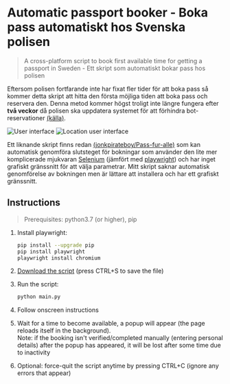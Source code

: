 # Automatic passport booker - Boka pass automatiskt hos Svenska polisen

> A cross-platform script to book first available time for getting a passport in Sweden - Ett skript som automatiskt bokar pass hos polisen

Eftersom polisen fortfarande inte har fixat fler tider för att boka pass så kommer detta skript att hitta den första möjliga tiden att boka pass och reservera den. Denna metod kommer högst troligt inte längre fungera efter **två veckor** då polisen ska uppdatera systemet för att förhindra bot-reservationer [(källa)](https://www.expressen.se/dinapengar/sa-ska-polisen-stoppa-fulbokningen-av-pass/).

![User interface](https://i.imgur.com/a0jFgia.png)
![Location user interface](https://i.imgur.com/VM1XKI5.png)

Ett liknande skript finns redan [(jonkpirateboy/Pass-fur-alle)](https://github.com/jonkpirateboy/Pass-fur-alle) som kan automatisk genomföra slutsteget för bokningar som använder den lite mer komplicerade mjukvaran [Selenium](https://www.selenium.dev/) (jämfört med [playwright](https://playwright.dev/python/)) och har inget grafiskt gränssnitt för att välja parametrar. Mitt skript saknar automatisk genomförelse av bokningen men är lättare att installera och har ett grafiskt gränssnitt.

## Instructions

> Prerequisites: python3.7 (or higher), pip

1. Install playwright:

   ```sh
   pip install --upgrade pip
   pip install playwright
   playwright install chromium
   ```

2. [Download the script](https://raw.githubusercontent.com/elias123tre/passport_booker_se/main/main.py) (press CTRL+S to save the file)

3. Run the script:

   ```sh
   python main.py
   ```

4. Follow onscreen instructions

5. Wait for a time to become available, a popup will appear (the page reloads itself in the background).  
   Note: if the booking isn't verified/completed manually (entering personal details) after the popup has appeared, it will be lost after some time due to inactivity

6. Optional: force-quit the script anytime by pressing CTRL+C (ignore any errors that appear)
